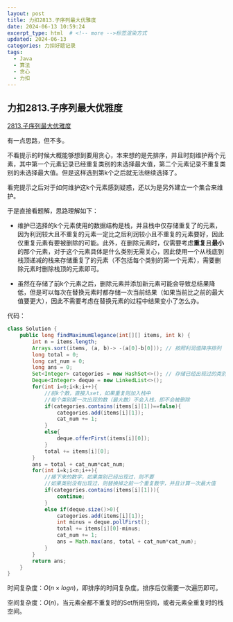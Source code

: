 ```yaml
---
layout: post
title: 力扣2813.子序列最大优雅度
date: 2024-06-13 10:59:24
excerpt_type: html  # <!-- more -->标签渲染方式
updated: 2024-06-13
categories: 力扣好题记录
tags:
  - Java
  - 算法
  - 贪心
  - 力扣
---
```



## 力扣2813.子序列最大优雅度

[2813.子序列最大优雅度](https://leetcode.cn/problems/maximum-elegance-of-a-k-length-subsequence/solutions/2807350/zi-xu-lie-zui-da-you-ya-du-by-leetcode-s-mw6g/?envType=daily-question&envId=2024-06-13)

有一点思路，但不多。

<!-- more -->

不看提示的时候大概能够想到要用贪心，本来想的是先排序，并且时刻维护两个元素，其中第一个元素记录已经重复类别的未选择最大值，第二个元素记录不重复类别的未选择最大值。但是这样选到第k个之后就无法继续选择了。

看完提示之后对于如何维护这k个元素感到疑惑，还以为是另外建立一个集合来维护。

于是直接看题解，思路理解如下：

- 维护已选择的k个元素使用的数据结构是栈，并且栈中仅存储重复了的元素，因为利润较大且不重复的元素一定比之后利润较小且不重复的元素要好，因此仅重复元素有要被删除的可能。此外，在删除元素时，仅需要考虑**重复**且**最小**的那个元素，对于这个元素具体是什么类别无需关心，因此使用一个从栈底到栈顶递减的栈来存储重复了的元素（不包括每个类别的第一个元素），需要删除元素时删除栈顶的元素即可。

- 虽然在存储了前k个元素之后，删除元素并添加新元素可能会导致总结果降低，但是可以每次在替换元素时都存储一次当前结果（如果当前比之前的最大值要更大），因此不需要考虑在替换元素的过程中结果变小了怎么办。

代码：

```java
class Solution {
    public long findMaximumElegance(int[][] items, int k) {
        int n = items.length;
        Arrays.sort(items, (a, b)-> -(a[0]-b[0])); // 按照利润值降序排列
        long total = 0;
        long cat_num = 0;
        long ans = 0;
        Set<Integer> categories = new HashSet<>(); // 存储已经出现过的类别
        Deque<Integer> deque = new LinkedList<>();
        for(int i=0;i<k;i++){
            //前k个数，直接入set，如果重复则加入栈中
            //每个类别第一次出现的数（最大数）不会入栈，即不会被删除
            if(categories.contains(items[i][1])==false){
                categories.add(items[i][1]);
                cat_num += 1;
            }
            else{
                deque.offerFirst(items[i][0]);
            }
            total += items[i][0];
        }
        ans = total + cat_num*cat_num;
        for(int i=k;i<n;i++){
            //接下来的数字，如果类别已经出现过，则不要
            //如果类别没有出现过，则替换掉之前一个重复数字，并且计算一次最大值
            if(categories.contains(items[i][1])){
                continue;
            }
            else if(deque.size()>0){
                categories.add(items[i][1]);
                int minus = deque.pollFirst();
                total += items[i][0]-minus;
                cat_num += 1;
                ans = Math.max(ans, total + cat_num*cat_num);
            }
        }
        return ans;
    }
}
```

时间复杂度：$O(n \times logn)$，即排序的时间复杂度。排序后仅需要一次遍历即可。

空间复杂度：$O(n)$，当元素全都不重复时的Set所用空间，或者元素全重复时的栈空间。
